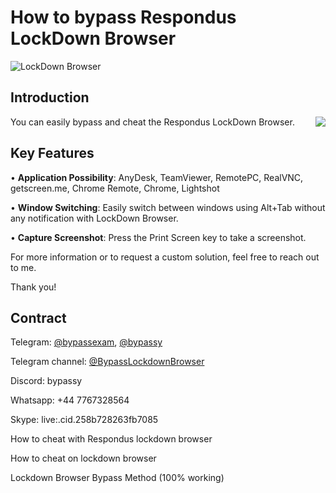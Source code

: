 # How to bypass Respondus LockDown Browser

![LockDown Browser](./Demo.gif "Bypass")

## Introduction
You can easily bypass and cheat the Respondus LockDown Browser. <img align="right" src="https://visitor-badge.laobi.icu/badge?page_id=UnlockRespondus.bypass-lockdown-browser" />

## Key Features

• **Application Possibility**: AnyDesk, TeamViewer, RemotePC, RealVNC, getscreen.me, Chrome Remote, Chrome, Lightshot

• **Window Switching**: Easily switch between windows using Alt+Tab without any notification with LockDown Browser.

• **Capture Screenshot**: Press the Print Screen key to take a screenshot.

For more information or to request a custom solution, feel free to reach out to me.

Thank you!

## Contract

Telegram: [@bypassexam](https://t.me/bypassexam), [@bypassy](https://t.me/bypassy)

Telegram channel: [@BypassLockdownBrowser](https://t.me/BypassLockdownBrowser)

Discord: bypassy

Whatsapp: +44 7767328564

Skype: live:.cid.258b728263fb7085

How to cheat with Respondus lockdown browser

How to cheat on lockdown browser

Lockdown Browser Bypass Method (100% working)
